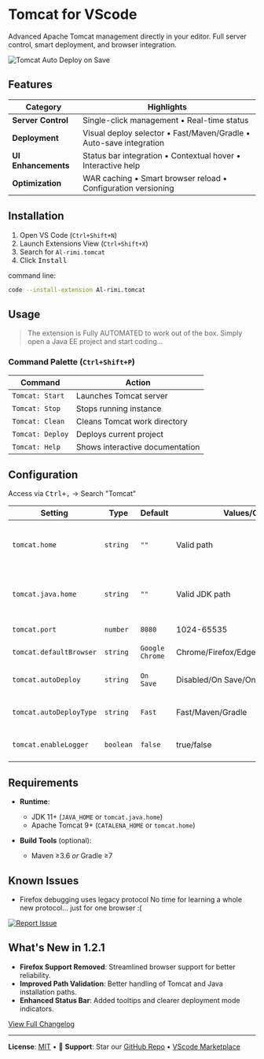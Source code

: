 # Tomcat for VScode
Advanced Apache Tomcat management directly in your editor. Full server control, smart deployment, and browser integration.

![Tomcat Auto Deploy on Save](resources/tomcat-auto-ex.gif)

## Features

| Category               | Highlights                                                           |
|------------------------|----------------------------------------------------------------------|
| **Server Control**     | Single-click management • Real-time status                           |
| **Deployment**         | Visual deploy selector • Fast/Maven/Gradle • Auto-save integration   |
| **UI Enhancements**    | Status bar integration • Contextual hover • Interactive help         |
| **Optimization**       | WAR caching • Smart browser reload • Configuration versioning        |

## Installation

1. Open VS Code (`Ctrl+Shift+N`)
2. Launch Extensions View (`Ctrl+Shift+X`)
3. Search for `Al-rimi.tomcat`
4. Click <kbd>Install</kbd>

command line:
```bash
code --install-extension Al-rimi.tomcat
```

## Usage
> The extension is Fully AUTOMATED to work out of the box. Simply open a Java EE project and start coding...

### Command Palette (`Ctrl+Shift+P`)

| Command                | Action                                      |
|------------------------|---------------------------------------------|
| `Tomcat: Start`        | Launches Tomcat server                      |
| `Tomcat: Stop`         | Stops running instance                      | 
| `Tomcat: Clean`        | Cleans Tomcat work directory                |
| `Tomcat: Deploy`       | Deploys current project                     | 
| `Tomcat: Help`         | Shows interactive documentation             |

## Configuration

Access via <kbd>Ctrl+,</kbd> → Search "Tomcat"

| Setting                | Type    | Default       | Values/Options                         | Description                                      |
|------------------------|---------|---------------|----------------------------------------|--------------------------------------------------|
| `tomcat.home`          | `string`|`""`           | Valid path                             | Tomcat installation directory (e.g., `C:\Java\apache-tomcat-11.0.4`)|
| `tomcat.java.home`     | `string`|`""`           | Valid JDK path                         | JDK installation path (e.g., `C:\Program Files\Java\jdk-21`)   |
| `tomcat.port`          | `number`|`8080`         | 1024-65535                             | Tomcat server listen port                        |
| `tomcat.defaultBrowser`| `string`|`Google Chrome`| Chrome/Firefox/Edge/Safari/Brave/Opera | Browser for app launch & debug                   |
| `tomcat.autoDeploy`    | `string`| `On Save`     | Disabled/On Save/On Ctrl+S             | Automatic deployment trigger                     |
| `tomcat.autoDeployType`| `string`| `Fast`        | Fast/Maven/Gradle                      | Deployment strategy for auto-deploy              |
| `tomcat.enableLogger`  |`boolean`| `false`       | true/false                             | Toggle logging in Output channel                 |

## Requirements

- **Runtime**:
  - JDK 11+ (`JAVA_HOME` or `tomcat.java.home`)
  - Apache Tomcat 9+ (`CATALENA_HOME` or `tomcat.home`)
  
- **Build Tools** (optional):
  - Maven ≥3.6 *or* Gradle ≥7

## Known Issues

- Firefox debugging uses legacy protocol No time for learning a whole new protocol... just for one browser :(

[![Report Issue](https://img.shields.io/badge/-Report_Issue-red?style=flat-square)](https://github.com/Al-rimi/tomcat/issues)

## What's New in 1.2.1
- **Firefox Support Removed**: Streamlined browser support for better reliability.
- **Improved Path Validation**: Better handling of Tomcat and Java installation paths.
- **Enhanced Status Bar**: Added tooltips and clearer deployment mode indicators.

[View Full Changelog](#changelog)

---

**License**: [MIT](LICENSE) • 💖 **Support**: Star our [GitHub Repo](https://github.com/Al-rimi/tomcat) • [VScode Marketplace](https://marketplace.visualstudio.com/items?itemName=Al-rimi.tomcat)